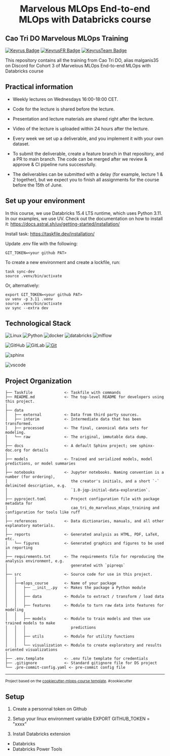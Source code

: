 <h1 align="center">
Marvelous MLOps End-to-end MLOps with Databricks course

## Cao Tri DO Marvelous MLOps Training

[![Keyrus Badge](https://img.shields.io/badge/COMPANY-KEYRUS-003189?style=for-the-badge&logo=Keyrus&logoColor=00A3E0)](https://www.keyrus.com)
[![KeyrusFR Badge](https://img.shields.io/badge/COUNTRY-FR-28C6FF?style=for-the-badge&logo=Keyrus&logoColor=00A3E0)](https://www.keyrus.com)
[![KeyrusTeam Badge](https://img.shields.io/badge/TEAM-DATA--SCIENCE-FF9810?style=for-the-badge&logo=Keyrus&logoColor=00A3E0)](https://www.keyrus.com)

This repository contains all the training from Cao Tri DO, alias malganis35 on Discord for Cohort 3 of Marvelous MLOps End-to-end MLOps with Databricks course

## Practical information
- Weekly lectures on Wednesdays 16:00-18:00 CET.
- Code for the lecture is shared before the lecture.
- Presentation and lecture materials are shared right after the lecture.
- Video of the lecture is uploaded within 24 hours after the lecture.

- Every week we set up a deliverable, and you implement it with your own dataset.
- To submit the deliverable, create a feature branch in that repository, and a PR to main branch. The code can be merged after we review & approve & CI pipeline runs successfully.
- The deliverables can be submitted with a delay (for example, lecture 1 & 2 together), but we expect you to finish all assignments for the course before the 15th of June.


## Set up your environment
In this course, we use Databricks 15.4 LTS runtime, which uses Python 3.11.
In our examples, we use UV. Check out the documentation on how to install it: https://docs.astral.sh/uv/getting-started/installation/

Install task: https://taskfile.dev/installation/

Update .env file with the following:
```
GIT_TOKEN=<your github PAT>
```

To create a new environment and create a lockfile, run:
```
task sync-dev
source .venv/bin/activate
```

Or, alternatively:
```
export GIT_TOKEN=<your github PAT>
uv venv -p 3.11 .venv
source .venv/bin/activate
uv sync --extra dev
```

## Technological Stack

![Linux](https://img.shields.io/badge/Linux-FCC624?style=for-the-badge&logo=linux&logoColor=black)
![Python](https://img.shields.io/badge/python-3670A0?style=for-the-badge&logo=python&logoColor=ffdd54)
![docker](https://img.shields.io/badge/docker-257bd6?style=for-the-badge&logo=docker&logoColor=white)
![databricks](https://img.shields.io/badge/databricks-%23f4cccc.svg?style=for-the-badge&logo=databricks&logoColor=red)
![mlflow](https://img.shields.io/badge/mlflow-%23d9ead3.svg?style=for-the-badge&logo=numpy&logoColor=blue)

![GitHub](https://img.shields.io/badge/github-%23121011.svg?style=for-the-badge&logo=github&logoColor=white)
![GitLab](https://img.shields.io/badge/gitlab-%23181717.svg?style=for-the-badge&logo=gitlab&logoColor=white)
[![Git](https://img.shields.io/badge/Git-F05032?logo=git&logoColor=fff)](#)

![sphinx](https://img.shields.io/badge/Sphinx-F7C942?style=flat&logo=sphinx&logoColor=white)

![vscode](https://img.shields.io/badge/vscode-%23cfe2f3.svg?style=for-the-badge&logo=visualstudiocode&logoColor=007ACC)

## Project Organization

    ├── Taskfile              <- Taskfile with commands 
    ├── README.md             <- The top-level README for developers using this project.
    │
    ├── data
    │   ├── external          <- Data from third party sources.
    │   ├── interim           <- Intermediate data that has been transformed.
    │   ├── processed         <- The final, canonical data sets for modeling.
    │   └── raw               <- The original, immutable data dump.
    │
    ├── docs                  <- A default Sphinx project; see sphinx-doc.org for details
    │
    ├── models                <- Trained and serialized models, model predictions, or model summaries
    │
    ├── notebooks             <- Jupyter notebooks. Naming convention is a number (for ordering),
    │                            the creator's initials, and a short `-` delimited description, e.g.
    │                            `1.0-jqp-initial-data-exploration`.
    │
    ├── pyproject.toml        <- Project configuration file with package metadata for
    │                            cao_tri_do_marvelous_mlops_training and configuration for tools like ruff
    │
    ├── references            <- Data dictionaries, manuals, and all other explanatory materials.
    │
    ├── reports               <- Generated analysis as HTML, PDF, LaTeX, etc.
    │   └── figures           <- Generated graphics and figures to be used in reporting
    │
    ├── requirements.txt      <- The requirements file for reproducing the analysis environment, e.g.
    │                            generated with `pipreqs`
    │
    ├── src                   <- Source code for use in this project.
    │   │
    │   ├──mlops_course       <- Name of your package
    │   │   ├── __init__.py   <- Makes the package a Python module
    │   │   │
    │   │   ├── data          <- Module to extract / transform / load data
    │   │   │
    │   │   ├── features      <- Module to turn raw data into features for modeling
    │   │   │
    │   │   ├── models        <- Module to train models and then use trained models to make
    │   │   │                    predictions
    │   │   │
    │   │   ├── utils         <- Module for utility functions
    │   │   │
    │   │   └── visualization <- Module to create exploratory and results oriented visualizations
    │
    ├── .env.template         <- .env file template for credentials
    ├── .gitignore            <- Standard gitignore file for DS project
    └── .pre-commit-config.yaml <- pre-commit config file

--------

<p><small>Project based on the <a target="_blank" href="https://github.com/end-to-end-mlops-databricks-3/cookiecutter-mlops-course">cookiecutter-mlops-course template</a>. #cookiecutter</small></p>

## Setup

1. Create a personnal token on Github

2. Setup your linux environment variable
EXPORT GITHUB_TOKEN = "xxxx"

3. Install Databricks extension

- Databricks
- Databricks Power Tools